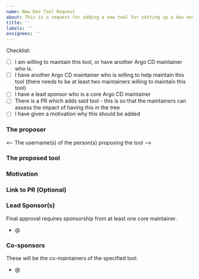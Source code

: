 ```yaml
---
name: New Dev Tool Request
about: This is a request for adding a new tool for setting up a dev environment.
title: ''
labels: ''
assignees: ''
---
```


Checklist:

* [ ] I am willing to maintain this tool, or have another Argo CD maintainer who is. 
* [ ] I have another Argo CD maintainer who is willing to help maintain this tool (there needs to be at least two maintainers willing to maintain this tool)
* [ ] I have a lead sponsor who is a core Argo CD maintainer
* [ ] There is a PR which adds said tool - this is so that the maintainers can assess the impact of having this in the tree
* [ ] I have given a motivation why this should be added

### The proposer

<-- The username(s) of the person(s) proposing the tool -->

### The proposed tool

<!-- The tool itself, with a link to the tool’s website -->

### Motivation

<!-- Why this tool would be useful to have in the tree. --> 

### Link to PR (Optional)

<!-- A PR adding the tool to the tree -->

### Lead Sponsor(s)

Final approval requires sponsorship from at least one core maintainer.

- @<sponsor-1>

### Co-sponsors

These will be the co-maintainers of the specified tool.

- @<sponsor-1>
